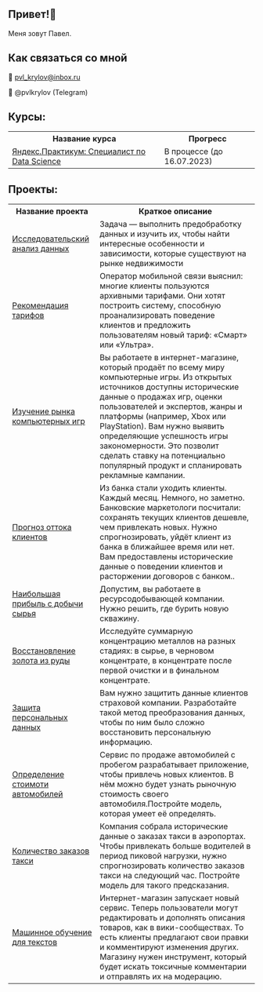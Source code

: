## Привет!:wave:
Меня зовут Павел.

## Как связаться со мной
:email: pvl_krylov@inbox.ru

:iphone: @pvlkrylov (Telegram)

## Курсы:
<table>
<tr>
  <th>Название курса</th>
  <th>Прогресс</th>
<tr>
  <td><a href = "https://practicum.yandex.ru/data-scientist/">Яндекс.Практикум: Специалист по Data Science</a></td>
  <td>В процессе (до 16.07.2023)</td>
</table>

## Проекты:
<table>
<tr>
  <th>Название проекта</th>
  <th>Краткое описание</th>
</tr> 
<tr>
  <td><a href = "https://github.com/BeePawlight/estate_research">Исследовательский анализ данных</a></td>
  <td>Задача — выполнить предобработку данных и изучить их, чтобы найти интересные особенности и зависимости, которые существуют на рынке недвижимости </td>

<tr>
  <td><a href = "https://github.com/BeePawlight/users_behavior">Рекомендация тарифов</a></td>
  <td>Оператор мобильной связи выяснил: многие клиенты пользуются архивными тарифами. Они хотят построить систему, способную проанализировать поведение клиентов и предложить пользователям новый тариф: «Смарт» или «Ультра». </td>
</tr>

<tr>
  <td><a href = "https://github.com/BeePawlight/video_games">Изучение рынка компьютерных игр</a></td>
  <td>Вы работаете в интернет-магазине, который продаёт по всему миру компьютерные игры. Из открытых источников доступны исторические данные о продажах игр, оценки пользователей и экспертов, жанры и платформы (например, Xbox или PlayStation). Вам нужно выявить определяющие успешность игры закономерности. Это позволит сделать ставку на потенциально популярный продукт и спланировать рекламные кампании. </td>
</tr>

<tr>
  <td><a href = "https://github.com/BeePawlight/churn_rate">Прогноз оттока клиентов</a></td>
  <td>Из банка стали уходить клиенты. Каждый месяц. Немного, но заметно. Банковские маркетологи посчитали: сохранять текущих клиентов дешевле, чем привлекать новых. Нужно спрогнозировать, уйдёт клиент из банка в ближайшее время или нет. Вам предоставлены исторические данные о поведении клиентов и расторжении договоров с банком.. </td>
</tr>

<tr>
  <td><a href = "https://github.com/BeePawlight/drilling_of_the_well">Наибольшая прибыль с добычи сырья</a></td>
  <td>Допустим, вы работаете в ресурсодобывающей компании. Нужно решить, где бурить новую скважину.</td>
</tr>

<tr>
  <td><a href = "https://github.com/BeePawlight/gold_recovery">Восстановление золота из руды</a></td>
  <td>Исследуйте суммарную концентрацию металлов на разных стадиях: в сырье, в черновом концентрате, в концентрате после первой очистки и в финальном концентрате.</td>
</tr>
  
<tr>
  <td><a href = "https://github.com/BeePawlight/insurance">Защита персональных данных</a></td>
  <td>Вам нужно защитить данные клиентов страховой компании. Разработайте такой метод преобразования данных, чтобы по ним было сложно восстановить персональную информацию.</td>
</tr>

<tr>
  <td><a href = "https://github.com/BeePawlight/autos">Определение стоимоти автомобилей</a></td>
  <td>Сервис по продаже автомобилей с пробегом разрабатывает приложение, чтобы привлечь новых клиентов. В нём можно будет узнать рыночную стоимость своего автомобиля.Постройте модель, которая умеет её определять.</td>
</tr>

<tr>
  <td><a href = "https://github.com/BeePawlight/taxi">Количество заказов такси</a></td>
  <td>Компания собрала исторические данные о заказах такси в аэропортах. Чтобы привлекать больше водителей в период пиковой нагрузки, нужно спрогнозировать количество заказов такси на следующий час. Постройте модель для такого предсказания.</td>
</tr>

<tr>
  <td><a href = "https://github.com/BeePawlight/toxic_words">Машинное обучение для текстов</a></td>
  <td>Интернет-магазин запускает новый сервис. Теперь пользователи могут редактировать и дополнять описания товаров, как в вики-сообществах. То есть клиенты предлагают свои правки и комментируют изменения других. Магазину нужен инструмент, который будет искать токсичные комментарии и отправлять их на модерацию.</td>
</tr>
  
  
<!--
**BeePawlight/BeePawlight** is a ✨ _special_ ✨ repository because its `README.md` (this file) appears on your GitHub profile.

Here are some ideas to get you started:

- 🔭 I’m currently working on ...
- 🌱 I’m currently learning ...
- 👯 I’m looking to collaborate on ...
- 🤔 I’m looking for help with ...
- 💬 Ask me about ...
- 📫 How to reach me: ...
- 😄 Pronouns: ...
- ⚡ Fun fact: ...
-->
